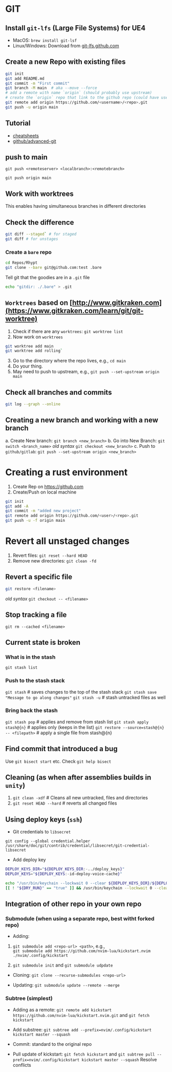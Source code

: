 # GIT

## Install `git-lfs` (Large File Systems) for UE4

- MacOS: `brew install git-lsf`
- Linux/Windows: Download from [git-lfs.github.com](https://git-lfs.github.com)

## Create a new Repo with existing files

```zsh
git init
git add README.md
git commit -m "First commit"
git branch -M main  # aka --move --force
# add a remote with name `origin` (should probably use upstream)
# create the `origin` repo that link to the github repo (could have used github)
git remote add origin https://github.com/<username>/<repo>.git
git push -u origin main
```

## Tutorial

- [cheatsheets](https://github.com/mikeizbicki/ucr-cs100/blob/2015winter/textbook/cheatsheets/git-cheatsheet.md)
- [github/advanced-git](https://github.com/mikeizbicki/ucr-cs100/tree/2015winter/textbook/tools/git/advanced-git)

## push to main

`git push <remoteserver> <localbranch>:<remotebranch>`

`git push origin main`

## Work with worktrees

This enables having simultaneous branches in different directories

## Check the difference

```zsh
git diff --staged` # for staged
git diff # for unstages
```

### Create a `bare` repo

```zsh
cd Repos/Rhypt
git clone --bare git@github.com:test .bare
```

Tell git that the goodies are in a `.git` file

```zsh
echo "gitdir: ./.bare" > .git
```

## `Worktrees` based on [http://www.gitkraken.com](https://www.gitkraken.com/learn/git/git-worktree)

1. Check if there are any `worktrees`: `git worktree list`
2. Now work on `worktrees`

```zsh
git worktree add main
git worktree add rolling`

```

3. Go to the directory where the repo lives, e.g., `cd main`
4. Do your thing.
5. May need to push to upstream, e.g., `git push --set-upstream origin main`

## Check all branches and commits

```zsh
git log --graph --online
```

## Creating a new branch and working with a new branch

a. Create New branch: `git branch <new_branch>`
b. Go into New Branch: `git switch <branch_name>` _old syntax_ `git checkout <new_branch>`
c. Push to `github/gitlab`: `git push --set-upstream origin <new_branch>`

# Creating a rust environment

1. Create Rep on https://github.com
2. Create/Push on local machine

```zsh
git init
git add -A
git commit -m "added new project"
git remote add origin https://github.com/<user>/<repo>.git
git push -u -f origin main
```

# Revert all unstaged changes

1. Revert files: `git reset --hard HEAD`
2. Remove new directories: `git clean -fd`

## Revert a specific file

```zsh
git restore <filename>
```

_old syntax_ `git checkout -- <filename>`

## Stop tracking a file

`git rm --cached <filename>`

## Current state is broken

### What is in the stash

`git stash list`

### Push to the stash stack

`git stash` # saves changes to the top of the stash stack
`git stash save "Message to go along changes"`
`git stash -u` # stash untracked files as well

### Bring back the stash

`git stash pop` # applies and remove from stash list
`git stash apply stash@{n}` # applies only (keeps in the list)
`git restore --source=stash@{n} -- <filepath>` # apply a single file from stash@{n}

## Find commit that introduced a bug

Use `git bisect start` etc.
Check `git help bisect`

## Cleaning (as when after assemblies builds in `unity`)

1. `git clean -xdf` # Cleans all new untracked, files and directories
2. `git reset HEAD --hard` # reverts all changed files

## Using deploy keys (`ssh`)

- Git credentials to `libsecret`

`git config --global credential.helper /usr/share/doc/git/contrib/credential/libsecret/git-credential-libsecret`

- Add deploy key

```bash 
DEPLOY_KEYS_DIR="${DEPLOY_KEYS_DIR:-../deploy_keys}"
DEPLOY_KEYS="${DEPLOY_KEYS:-id-deploy-voice-cache}"

echo "/usr/bin/keychain --lockwait 0 --clear ${DEPLOY_KEYS_DIR}/${DEPLOY_KEYS}"
[[ ! "${DRY_RUN}" == "true" ]] && /usr/bin/keychain --lockwait 0 --clear "${DEPLOY_KEYS_DIR}/${DEPLOY_KEYS}"
```

## Integration of other repo in your own repo

### Submodule (when using a separate repo, best witht forked repo)

- Adding:

 1. `git submodule add <repo-url> <path>`, e.g.,  
 `git submodule add https://github.com/nvim-lua/kickstart.nvim ./nvim/.config/kickstart`

 2. `git submodule init` and `git submodule udpdate`

- Cloning: `git clone --recurse-submodules <repo-url>`

- Updating: `git submodule update --remote --merge`

### Subtree (simplest)

- Adding as a remote: `git remote add kickstart https://github.com/nvim-lua/kickstart.nvim.git`
and `git fetch kickstart`

- Add substree:
`git subtree add --prefix=nvim/.config/kickstart kickstart master --squash`

- Commit: standard to the original repo

- Pull update of kickstart: `git fetch kickstart` and `git subtree pull --prefix=nvim/.config/kickstart kickstart master --squash` Resolve conflicts
